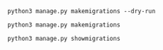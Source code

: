 ```
python3 manage.py makemigrations --dry-run
```

```
python3 manage.py makemigrations
```

```
python3 manage.py showmigrations
```
